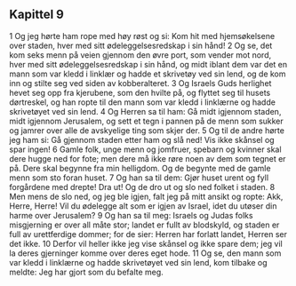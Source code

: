 ## Kapittel 9

1 Og jeg hørte ham rope med høy røst og si: Kom hit med hjemsøkelsene over staden, hver med sitt ødeleggelsesredskap i sin hånd!
2 Og se, det kom seks menn på veien gjennom den øvre port, som vender mot nord, hver med sitt ødeleggelsesredskap i sin hånd, og midt iblant dem var det en mann som var kledd i linklær og hadde et skrivetøy ved sin lend, og de kom inn og stilte seg ved siden av kobberalteret.
3 Og Israels Guds herlighet hevet seg opp fra kjerubene, som den hvilte på, og flyttet seg til husets dørtreskel, og han ropte til den mann som var kledd i linklærne og hadde skrivetøyet ved sin lend.
4 Og Herren sa til ham: Gå midt igjennom staden, midt igjennom Jerusalem, og sett et tegn i pannen på de menn som sukker og jamrer over alle de avskyelige ting som skjer der.
5 Og til de andre hørte jeg ham si: Gå gjennom staden etter ham og slå ned! Vis ikke skånsel og spar ingen!
6 Gamle folk, unge menn og jomfruer, spebarn og kvinner skal dere hugge ned for fote; men dere må ikke røre noen av dem som tegnet er på. Dere skal begynne fra min helligdom. Og de begynte med de gamle menn som sto foran huset.
7 Og han sa til dem: Gjør huset urent og fyll forgårdene med drepte! Dra ut! Og de dro ut og slo ned folket i staden.
8 Men mens de slo ned, og jeg ble igjen, falt jeg på mitt ansikt og ropte: Akk, Herre, Herre! Vil du ødelegge alt som er igjen av Israel, idet du utøser din harme over Jerusalem?
9 Og han sa til meg: Israels og Judas folks misgjerning er over all måte stor; landet er fullt av blodskyld, og staden er full av urettferdige dommer; for de sier: Herren har forlatt landet, Herren ser det ikke.
10 Derfor vil heller ikke jeg vise skånsel og ikke spare dem; jeg vil la deres gjerninger komme over deres eget hode.
11 Og se, den mann som var kledd i linklærne og hadde skrivetøyet ved sin lend, kom tilbake og meldte: Jeg har gjort som du befalte meg.
